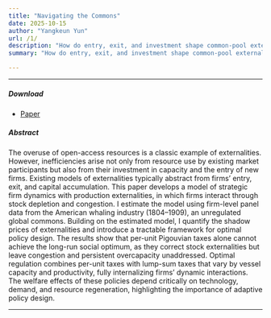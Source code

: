 ```yaml
---
title: "Navigating the Commons"
date: 2025-10-15
author: "Yangkeun Yun"
url: /1/
description: "How do entry, exit, and investment shape common-pool externalities? This paper studies the 19th-century American whaling industry from the viewpoint of strategic firm dynamics."
summary: "How do entry, exit, and investment shape common-pool externalities? This paper studies the 19th-century American whaling industry from the viewpoint of strategic firm dynamics."

---
```


---

##### Download

+ [Paper]("/paper_navigating_the_commons.pdf")

##### Abstract

The overuse of open-access resources is a classic example of externalities. However, inefficiencies arise not only from resource use by existing market participants but also from their investment in capacity and the entry of new firms. Existing models of externalities typically abstract from firms’ entry, exit, and capital accumulation. This paper develops a model of strategic firm dynamics with production externalities, in which firms interact through stock depletion and congestion. I estimate the model using firm-level panel data from the American whaling industry (1804–1909), an unregulated global commons. Building on the estimated model, I quantify the shadow prices of externalities and introduce a tractable framework for optimal policy design. The results show that per-unit Pigouvian taxes alone cannot achieve the long-run social optimum, as they correct stock externalities but leave congestion and persistent overcapacity unaddressed. Optimal regulation combines per-unit taxes with lump-sum taxes that vary by vessel capacity and productivity, fully internalizing firms’ dynamic interactions. The welfare effects of these policies depend critically on technology, demand, and resource regeneration, highlighting the importance of adaptive policy design.

---





